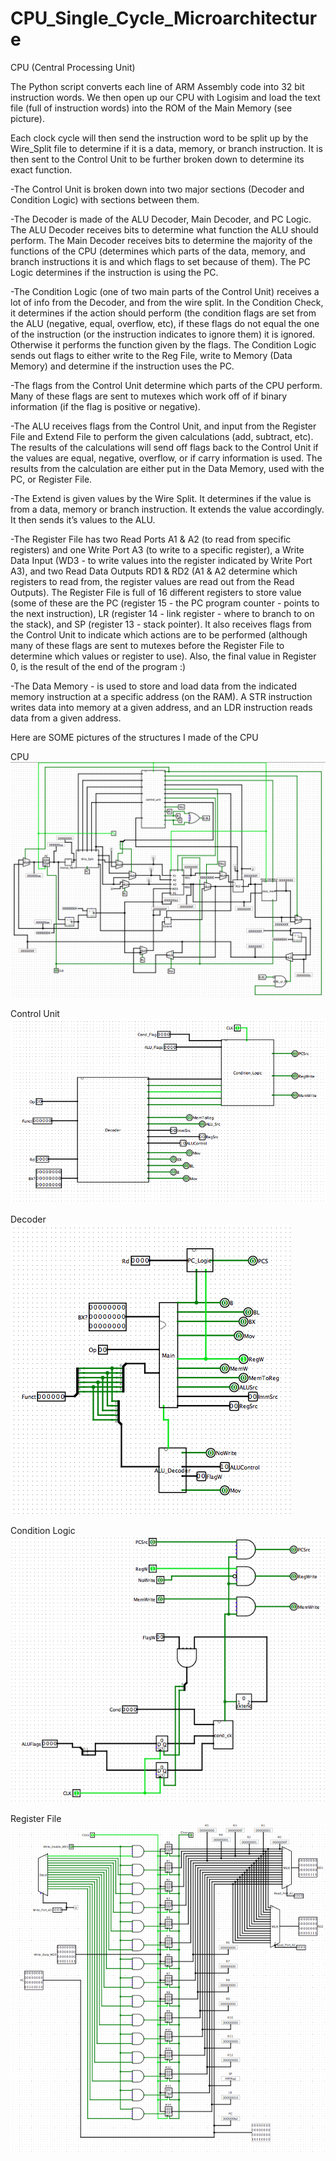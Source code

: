 # CPU_Single_Cycle_Microarchitecture
CPU (Central Processing Unit)

The Python script converts each line of ARM Assembly code into 32 bit instruction words. We then open up our 
CPU with Logisim and load the text file (full of instruction words) into the ROM of the Main Memory (see picture).

Each clock cycle will then send the instruction word to be split up by the Wire_Split file to determine if it is a 
data, memory, or branch instruction. It is then sent to the Control Unit to be further broken down to determine its 
exact function.

-The Control Unit is broken down into two major sections (Decoder and Condition Logic) with sections between them. 

-The Decoder is made of the ALU Decoder, Main Decoder, and PC Logic. The ALU Decoder receives bits to determine what 
function the ALU should perform. The Main Decoder receives bits to determine the majority of the functions of the CPU 
(determines which parts of the data, memory, and branch instructions it is and which flags to set because of them). 
The PC Logic determines if the instruction is using the PC.

-The Condition Logic (one of two main parts of the Control Unit) receives a lot of info from the Decoder, and from 
the wire split. In the Condition Check, it determines if the action should perform (the condition flags are set from 
the ALU (negative, equal, overflow, etc), if these flags do not equal the one of the instruction (or the instruction 
indicates to ignore them) it is ignored. Otherwise it performs the function given by the flags. The Condition Logic 
sends out flags to either write to the Reg File, write to Memory (Data Memory) and determine if the instruction uses the PC.

-The flags from the Control Unit determine which parts of the CPU perform. Many of these flags are sent to mutexes 
which work off of if binary information (if the flag is positive or negative).

-The ALU receives flags from the Control Unit, and input from the Register File and Extend File to perform the given 
calculations (add, subtract, etc). The results of the calculations will send off flags back to the Control Unit if the 
values are equal, negative, overflow, or if carry information is used. The results from the calculation are either put 
in the Data Memory, used with the PC, or Register File.

-The Extend is given values by the Wire Split. It determines if the value is from a data, memory or branch instruction. 
It extends the value accordingly. It then sends it’s values to the ALU.

-The Register File has two Read Ports A1 & A2 (to read from specific registers) and one Write Port A3 (to write to a 
specific register), a Write Data Input (WD3 - to write values into the register indicated by Write Port A3), and two 
Read Data Outputs RD1 & RD2 (A1 & A2 determine which registers to read from, the register values are read out from the 
Read Outputs). The Register File is full of 16 different registers to store value (some of these are the PC 
(register 15 - the PC program counter - points to the next instruction), 
LR (register 14 - link register - where to branch to on the stack), and SP (register 13 - stack pointer). 
It also receives flags from the Control Unit to indicate which actions are to be performed (although many of 
these flags are sent to mutexes before the Register File to determine which values or register to use). 
Also, the final value in Register 0, is the result of the end of the program :)

-The Data Memory - is used to store and load data from the indicated memory instruction at a specific address (on the RAM). 
A STR instruction writes data into memory at a given address, and an LDR instruction reads data from a given address.

Here are SOME pictures of the structures I made of the CPU

CPU
![alt text](https://github.com/BrentLeeSF/CPU_Single_Cycle_Microarchitecture/blob/master/CPU_Pics/CPU.png)

Control Unit
![alt text](https://github.com/BrentLeeSF/CPU_Single_Cycle_Microarchitecture/blob/master/CPU_Pics/ControlUnit.png)

Decoder
![alt text](https://github.com/BrentLeeSF/CPU_Single_Cycle_Microarchitecture/blob/master/CPU_Pics/Decoder.png)

Condition Logic
![alt text](https://github.com/BrentLeeSF/CPU_Single_Cycle_Microarchitecture/blob/master/CPU_Pics/ConditionLogic.png)

Register File
![alt text](https://github.com/BrentLeeSF/CPU_Single_Cycle_Microarchitecture/blob/master/CPU_Pics/RegFile.png)




